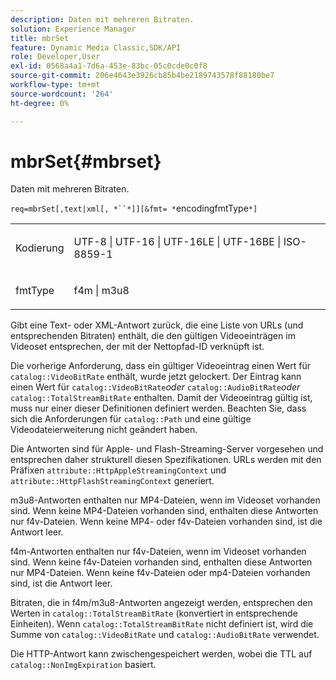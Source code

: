 ```yaml
---
description: Daten mit mehreren Bitraten.
solution: Experience Manager
title: mbrSet
feature: Dynamic Media Classic,SDK/API
role: Developer,User
exl-id: 0568a4a1-7d6a-453e-83bc-05c0cde0c0f8
source-git-commit: 206e4643e3926cb85b4be2189743578f88180be7
workflow-type: tm+mt
source-wordcount: '264'
ht-degree: 0%

---
```


# mbrSet{#mbrset}

Daten mit mehreren Bitraten.

`req=mbrSet[,text|xml[, *``*]][&fmt= *`encodingfmtType`*]`

<table id="simpletable_D2B8704E09B34337870A257CD7CB5C56"> 
 <tr class="strow"> 
  <td class="stentry"> <p><span class="codeph"><span class="varname"> Kodierung</span></span> </p> </td> 
  <td class="stentry"> <p><span class="codeph"> UTF-8 | UTF-16 | UTF-16LE | UTF-16BE | ISO-8859-1</span> </p></td> 
 </tr> 
 <tr class="strow"> 
  <td class="stentry"> <p><span class="codeph"><span class="varname"> fmtType</span></span> </p></td> 
  <td class="stentry"> <p><span class="codeph"> f4m | m3u8</span> </p></td> 
 </tr> 
</table>

Gibt eine Text- oder XML-Antwort zurück, die eine Liste von URLs (und entsprechenden Bitraten) enthält, die den gültigen Videoeinträgen im Videoset entsprechen, der mit der Nettopfad-ID verknüpft ist.

Die vorherige Anforderung, dass ein gültiger Videoeintrag einen Wert für `catalog::VideoBitRate` enthält, wurde jetzt gelockert. Der Eintrag kann einen Wert für `catalog::VideoBitRate`*oder* `catalog::AudioBitRate`*oder* `catalog::TotalStreamBitRate` enthalten. Damit der Videoeintrag gültig ist, muss nur einer dieser Definitionen definiert werden. Beachten Sie, dass sich die Anforderungen für `catalog::Path` und eine gültige Videodateierweiterung nicht geändert haben.

Die Antworten sind für Apple- und Flash-Streaming-Server vorgesehen und entsprechen daher strukturell diesen Spezifikationen. URLs werden mit den Präfixen `attribute::HttpAppleStreamingContext` und `attribute::HttpFlashStreamingContext` generiert.

m3u8-Antworten enthalten nur MP4-Dateien, wenn im Videoset vorhanden sind. Wenn keine MP4-Dateien vorhanden sind, enthalten diese Antworten nur f4v-Dateien. Wenn keine MP4- oder f4v-Dateien vorhanden sind, ist die Antwort leer.

f4m-Antworten enthalten nur f4v-Dateien, wenn im Videoset vorhanden sind. Wenn keine f4v-Dateien vorhanden sind, enthalten diese Antworten nur MP4-Dateien. Wenn keine f4v-Dateien oder mp4-Dateien vorhanden sind, ist die Antwort leer.

Bitraten, die in f4m/m3u8-Antworten angezeigt werden, entsprechen den Werten in `catalog::TotalStreamBitRate` (konvertiert in entsprechende Einheiten). Wenn `catalog::TotalStreamBitRate` nicht definiert ist, wird die Summe von `catalog::VideoBitRate` und `catalog::AudioBitRate` verwendet.

Die HTTP-Antwort kann zwischengespeichert werden, wobei die TTL auf `catalog::NonImgExpiration` basiert.
